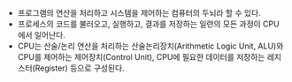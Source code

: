- 프로그램의 연산을 처리하고 시스템을 제어하는 컴퓨터의 두뇌라 할 수 있다.
- 프로세스의 코드를 불러오고, 실행하고, 결과를 저장하는 일련의 모든 과정이 CPU에서 일어난다.
- CPU는 산술/논리 연산을 처리하는 산술논리장치(Arithmetic Logic Unit, ALU)와 CPU를 제어하는 제어장치(Control Unit), CPU에 필요한 데이터를 저장하는 레지스터(Register) 등으로 구성된다.